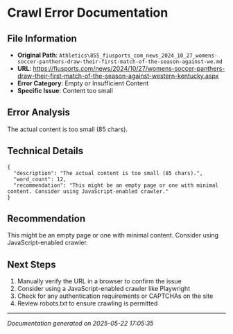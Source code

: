 # Crawl Error Documentation

## File Information
- **Original Path**: `Athletics\855_fiusports_com_news_2024_10_27_womens-soccer-panthers-draw-their-first-match-of-the-season-against-we.md`
- **URL**: https://fiusports.com/news/2024/10/27/womens-soccer-panthers-draw-their-first-match-of-the-season-against-western-kentucky.aspx
- **Error Category**: Empty or Insufficient Content
- **Specific Issue**: Content too small

## Error Analysis
The actual content is too small (85 chars).

## Technical Details
```
{
  "description": "The actual content is too small (85 chars).",
  "word_count": 12,
  "recommendation": "This might be an empty page or one with minimal content. Consider using JavaScript-enabled crawler."
}
```

## Recommendation
This might be an empty page or one with minimal content. Consider using JavaScript-enabled crawler.

## Next Steps
1. Manually verify the URL in a browser to confirm the issue
2. Consider using a JavaScript-enabled crawler like Playwright
3. Check for any authentication requirements or CAPTCHAs on the site
4. Review robots.txt to ensure crawling is permitted

---
*Documentation generated on 2025-05-22 17:05:35*
